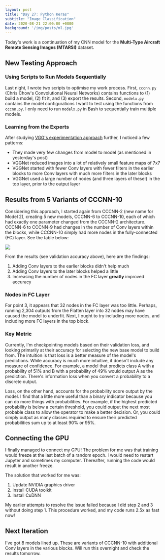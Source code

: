 ```yaml
---
layout: post
title: "Day 27: Python Keras"
subtitle: "Image Classification"
date: 2020-08-21 22:00:00 +0800
background: '/img/posts/ml.jpg'
---
```


Today's work is a continuation of my CNN model for the **Multi-Type Aircraft Remote Sensing Images (MTARSI)** dataset.

## New Testing Approach

### Using Scripts to Run Models Sequentially
Last night, I wrote two scripts to optimise my work process. First, `cccnn.py` (Chris Chow's Convolutional Neural Networks) contains functions to (1) build a model, (2) fit it, and (3) export the results. Second, `modelx.py` contains the model configurations I want to test using the functions from `cccnn.py`. I only need to run `modelx.py` in Bash to sequentially train multiple models.

### Learning from the Experts
After studying [VGG's experimentation approach](https://becominghuman.ai/what-is-the-vgg-neural-network-a590caa72643?gi=5c97bf8d6561) further, I noticed a few patterns:

* They made very few changes from model to model (as mentioned in yesterday's post)
* VGGNet reduced images into a lot of relatively small feature maps of 7x7
* VGGNet started with fewer Conv layers with fewer filters in the earlier blocks to more Conv layers with much more filters in the later blocks
* VGGNet used a large number of nodes (and three layers of these!) in the top layer, prior to the output layer

## Results from 5 Variants of CCCNN-10
Considering this approach, I started again from CCCNN-2 (new name for Model 2), creating 5 new models, CCCNN-6 to CCCNN-10, each of which had exactly one parameter changed from the CCCNN-2 architecture. CCCNN-6 to CCCNN-9 had changes in the number of Conv layers within the blocks, while CCCNN-10 simply had more nodes in the fully-connected (FC) layer. See the table below:

<img src="/365DaysOfDS/img/posts/day027-01.png" style='margin-left: auto; margin-right: auto; display: block;'>

From the results (see validation accuracy above), here are the findings:

1. Adding Conv layers to the earlier blocks didn't help much
2. Adding Conv layers to the later blocks helped a little
3. Increasing the number of nodes in the FC layer **greatly** improved accuracy

### Nodes in FC Layer
For point 3, it appears that 32 nodes in the FC layer was too little. Perhaps, running 2,304 outputs from the Flatten layer into 32 nodes may have caused the model to underfit. Next, I ought to try including more nodes, and including more FC layers in the top block.

### Key Metric
Currently, I'm checkpointing models based on their validation loss, and looking primarily at their accuracy for selecting the new base model to build from. The intuition is that loss is a better measure of the model's predictions. While accuracy is much more intuitive, it doesn't include any measure of confidence. For example, a model that predicts class A with a probability of 51% and B with a probability of 49% would output A as the prediction. There's information loss when you convert a probability to a discrete output.

Loss, on the other hand, accounts for the probability score output by the model. I find that a little more useful than a binary indicator because you can do more things with probabilities. For example, if the highest predicted probability is below a certain threshold, you could output the next most probable class to allow the operator to make a better decision. Or, you could simply output as many classes required to ensure their predicted probabilities sum up to at least 90% or 95%.

## Connecting the GPU
I finally managed to connect my GPU! The problem for me was that training would freeze at the last batch of a random epoch. I would need to restart Jupyter and sometimes my computer. Thereafter, running the code would result in another freeze.

The solution that worked for me was:

1. Update NVIDIA graphics driver
2. Install CUDA toolkit
3. Install CuDNN

My earlier attempts to resolve the issue failed because I did step 2 and 3 without doing step 1. This procedure worked, and my code runs 2.5x as fast now!

## Next Iteration
I've got 8 models lined up. These are variants of CCCNN-10 with additional Conv layers in the various blocks. Will run this overnight and check the results tomorrow.